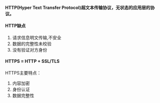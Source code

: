 #### HTTP(Hyper Text Transfer Protocol)超文本传输协议，无状态的应用层的协议。
#### HTTP缺点
1. 请求信息明文传输,不安全
2. 数据的完整性未校验
3. 没有验证对方身份

#### HTTPS = HTTP + SSL/TLS
HTTPS主要特点：
1. 内容加密
2. 身份认证
3. 数据完整性